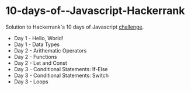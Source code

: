 # 10-days-of--Javascript-Hackerrank
Solution to Hackerrank's 10 days of Javascript [challenge](https://www.hackerrank.com/domains/tutorials/10-days-of-javascript).
- Day 1 - Hello, World!
- Day 1 - Data Types
- Day 2 - Arithematic Operators
- Day 2 - Functions
- Day 2 - Let and Const
- Day 3 - Conditional Statements: If-Else
- Day 3 - Conditional Statements: Switch
- Day 3 - Loops